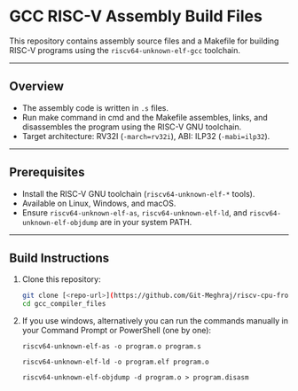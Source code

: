 # GCC RISC-V Assembly Build Files

This repository contains assembly source files and a Makefile for building RISC-V programs using the `riscv64-unknown-elf-gcc` toolchain.

---

## Overview

- The assembly code is written in `.s` files.
- Run make command in cmd and the Makefile assembles, links, and disassembles the program using the RISC-V GNU toolchain.
- Target architecture: RV32I (`-march=rv32i`), ABI: ILP32 (`-mabi=ilp32`).

---

## Prerequisites

- Install the RISC-V GNU toolchain (`riscv64-unknown-elf-*` tools).
- Available on Linux, Windows, and macOS.
- Ensure `riscv64-unknown-elf-as`, `riscv64-unknown-elf-ld`, and `riscv64-unknown-elf-objdump` are in your system PATH.

---

## Build Instructions

1. Clone this repository:
   ```bash
   git clone [<repo-url>](https://github.com/Git-Meghraj/riscv-cpu-from-scratch)
   cd gcc_compiler_files

2. If you use windows, alternatively you can run the commands manually in your Command Prompt or PowerShell (one by one):
   ```
   riscv64-unknown-elf-as -o program.o program.s

   riscv64-unknown-elf-ld -o program.elf program.o

   riscv64-unknown-elf-objdump -d program.o > program.disasm


